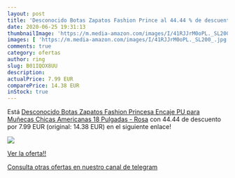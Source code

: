 ```yaml
---
layout: post
title: 'Desconocido Botas Zapatos Fashion Prince al 44.44 % de descuento'
date: 2020-06-25 19:31:13
thumbnailImage: 'https://m.media-amazon.com/images/I/41RJJrM0oPL._SL200_.jpg'
images: [ 'https://m.media-amazon.com/images/I/41RJJrM0oPL._SL200_.jpg' ]
comments: true
category: ofertas
author: ring
slug: B01IQOX8UU
description:
actualPrice: 7.99 EUR
comparePrice: 14.38 EUR
inStock: true
---
```


Está [Desconocido Botas Zapatos Fashion Princesa Encaje PU para Muñecas Chicas Americanas 18 Pulgadas - Rosa](https://www.amazon.com/dp/B01IQOX8UU/?tag=redken08-20) con 44.44 de descuento por 7.99 EUR (original: 14.38 EUR) en el siguiente enlace!

[![](https://m.media-amazon.com/images/I/41RJJrM0oPL._SL200_.jpg)](https://www.amazon.com/dp/B01IQOX8UU/?tag=redken08-20)

[Ver la oferta!!](https://www.amazon.com/dp/B01IQOX8UU/?tag=redken08-20)

[Consulta otras ofertas en nuestro canal de telegram](https://t.me/s/ofertas25)
